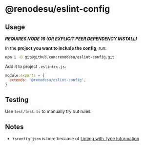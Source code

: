 # @renodesu/eslint-config

## Usage

**_REQUIRES NODE 16 (OR EXPLICIT PEER DEPENDENCY INSTALL)_**

In the **project you want to include the config**, run:

```bash
npm i -D git@github.com:renodesu/eslint-config.git
```

Add it to project `.eslintrc.js`:

```javascript
module.exports = {
  extends: '@renodesu/eslint-config',
}
```

## Testing

Use `test/test.ts` to manually try out rules.

## Notes

- `tsconfig.json` is here because of [Linting with Type Information
  ](https://typescript-eslint.io/docs/linting/type-linting/)
